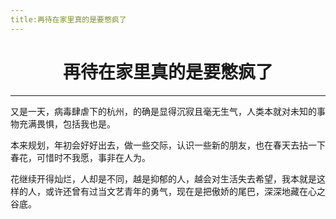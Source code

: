 ```yaml
---
title:再待在家里真的是要憋疯了
---
```

# <center>再待在家里真的是要憋疯了</center>

***

又是一天，病毒肆虐下的杭州，的确是显得沉寂且毫无生气，人类本就对未知的事物充满畏惧，包括我也是。

本来规划，年初会好好出去，做一些交际，认识一些新的朋友，也在春天去拈一下春花，可惜时不我愿，事非在人为。

花继续开得灿烂，人却是不同，越是抑郁的人，越会对生活失去希望，我本就是这样的人，或许还曾有过当文艺青年的勇气，现在是把傲娇的尾巴，深深地藏在心之谷底。